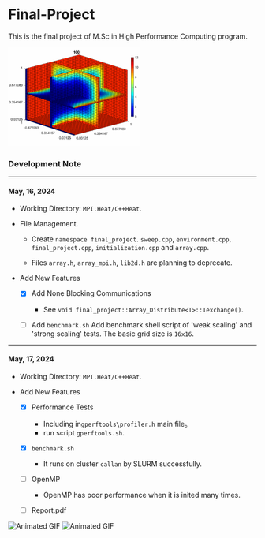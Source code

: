# Final-Project

<!-- ![Animated GIF](Heat3D/Heat_3D.gif) -->

This is the final project of M.Sc in High Performance Computing program.

<img src="Heat3D/Heat_3D.gif" alt="Animated GIF" height="200">

### Development Note
---
#### May, 16, 2024
- Working Directory: 
```MPI.Heat/C++Heat```.

- File Management. 
    - Create ```namespace final_project```.
      ```sweep.cpp```, ```environment.cpp```, ```final_project.cpp```, ```initialization.cpp``` and ```array.cpp```.

    - Files ```array.h```, ```array_mpi.h```, ```lib2d.h``` are planning to deprecate.

- Add New Features
    - [x] Add None Blocking Communications
        - See ```void final_project::Array_Distribute<T>::Iexchange()```.
    - [ ] Add ```benchmark.sh```
        Add benchmark shell script of 'weak scaling' and 'strong scaling' tests. The basic grid size is `16x16`.


---
#### May, 17, 2024
- Working Directory: 
```MPI.Heat/C++Heat```.

- Add New Features
    - [x] Performance Tests
        - Including in```gperftools\profiler.h``` main file。
        - run script ```gperftools.sh```.
    - [x] ```benchmark.sh```
        - It runs on cluster ```callan``` by SLURM successfully.
    - [ ] OpenMP
        - OpenMP has poor performance when it is inited many times.
    - [ ] Report.pdf


<img src="MPI.Heat/C++.Heat/Strong.fig" alt="Animated GIF" height="200">
<img src="MPI.Heat/C++.Heat/Weak.fig" alt="Animated GIF" height="200">